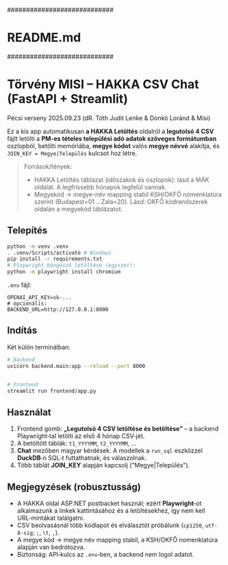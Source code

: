 ############################
# README.md
############################
# Törvény MISI – HAKKA CSV Chat (FastAPI + Streamlit)
Pécsi verseny 2025.09.23 (dR. Tóth Judit Lenke & Donkó Loránd & Misi)


Ez a kis app automatikusan **a HAKKA Letöltés** oldalról a **legutolsó 4 CSV** fájlt letölti a
**PM-es tételes települési adó adatok szöveges formátumban** oszlopból, betölti memóriába,
**megye kódot** valós **megye névvé** alakítja, és `JOIN_KEY = Megye|Település` kulcsot hoz létre.


> Források/tények:
> * HAKKA Letöltés táblázat (időszakok és oszlopok): lásd a MÁK oldalát. A legfrissebb hónapok legfelül vannak.
> * Megyekód → megye-név mapping stabil KSH/OKFŐ nómenklatúra szerint (Budapest=01 .. Zala=20).
> Lásd: OKFŐ kódrendszerek oldalán a megyekód táblázatot.


## Telepítés


```bash
python -m venv .venv
. .venv/Scripts/activate # Windows
pip install -r requirements.txt
# Playwright böngésző letöltése (egyszer):
python -m playwright install chromium
```


`.env` fájl:
```
OPENAI_API_KEY=sk-...
# opcionális:
BACKEND_URL=http://127.0.0.1:8000
```


## Indítás


Két külön terminálban:


```bash
# Backend
uvicorn backend.main:app --reload --port 8000


# Frontend
streamlit run frontend/app.py
```


## Használat
1. Frontend gomb: **„Legutolsó 4 CSV letöltése és betöltése”** – a backend Playwright‑tal letölti az első 4 hónap CSV‑jét.
2. A betöltött táblák: `t1_YYYYMM`, `t2_YYYYMM`, ...
3. **Chat** mezőben magyar kérdések. A modellek a `run_sql` eszközzel **DuckDB**‑n SQL‑t futtathatnak, és válaszolnak.
4. Több táblát **JOIN_KEY** alapján kapcsolj ("Megye|Település").


## Megjegyzések (robusztusság)
- A HAKKA oldal ASP.NET postbacket használ; ezért **Playwright**‑ot alkalmazunk a linkek kattintásához és a letöltésekhez, így nem kell URL‑mintákat találgatni.
- CSV beolvasásnál több kódlapot és elválasztót próbálunk (`cp1250`, `utf-8-sig`; `;`, `\t`, `,`).
- A megye kód → megye név mapping stabil, a KSH/OKFŐ nomenklatúra alapján van bedrótozva.
- Biztonság: API‑kulcs az `.env`‑ben, a backend nem logol adatot.

